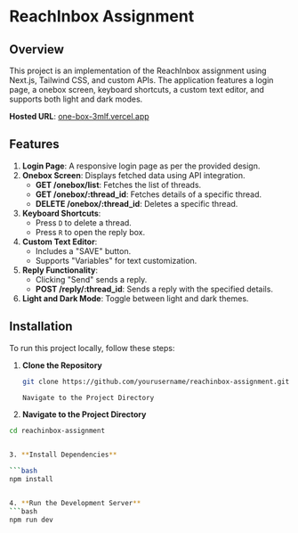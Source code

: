 # ReachInbox Assignment

## Overview

This project is an implementation of the ReachInbox assignment using Next.js, Tailwind CSS, and custom APIs. The application features a login page, a onebox screen, keyboard shortcuts, a custom text editor, and supports both light and dark modes.

**Hosted URL**: [one-box-3mlf.vercel.app](https://one-box-3mlf.vercel.app)

## Features

1. **Login Page**: A responsive login page as per the provided design.
2. **Onebox Screen**: Displays fetched data using API integration.
   - **GET /onebox/list**: Fetches the list of threads.
   - **GET /onebox/:thread_id**: Fetches details of a specific thread.
   - **DELETE /onebox/:thread_id**: Deletes a specific thread.
3. **Keyboard Shortcuts**:
   - Press `D` to delete a thread.
   - Press `R` to open the reply box.
4. **Custom Text Editor**:
   - Includes a "SAVE" button.
   - Supports "Variables" for text customization.
5. **Reply Functionality**:
   - Clicking "Send" sends a reply.
   - **POST /reply/:thread_id**: Sends a reply with the specified details.
6. **Light and Dark Mode**: Toggle between light and dark themes.

## Installation

To run this project locally, follow these steps:

1. **Clone the Repository**

   ```bash
   git clone https://github.com/yourusername/reachinbox-assignment.git

   Navigate to the Project Directory

2. **Navigate to the Project Directory**
```bash
cd reachinbox-assignment


3. **Install Dependencies**

```bash
npm install


4. **Run the Development Server**
```bash
npm run dev
